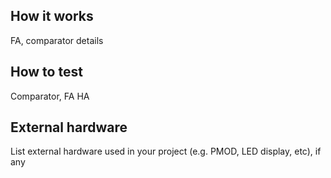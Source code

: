 <!---

This file is used to generate your project datasheet. Please fill in the information below and delete any unused
sections.

You can also include images in this folder and reference them in the markdown. Each image must be less than
512 kb in size, and the combined size of all images must be less than 1 MB.
-->

## How it works

FA, comparator details

## How to test

Comparator, FA HA

## External hardware

List external hardware used in your project (e.g. PMOD, LED display, etc), if any
